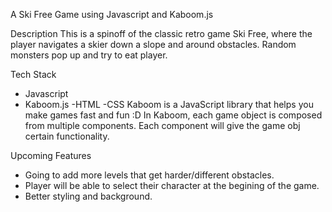 A Ski Free Game using Javascript and Kaboom.js

Description
This is a spinoff of the classic retro game Ski Free, where the player navigates a skier down a slope and around obstacles. Random monsters pop up and try to eat player.

 Tech Stack
- Javascript
- Kaboom.js
 -HTML
 -CSS
 Kaboom is a JavaScript library that helps you make games fast and fun :D
 In Kaboom, each game object is composed from multiple components. Each component will give the game obj certain functionality.

 Upcoming Features
- Going to add more levels that get harder/different obstacles.
- Player will be able to select their character at the begining of the game.
- Better styling and background.
